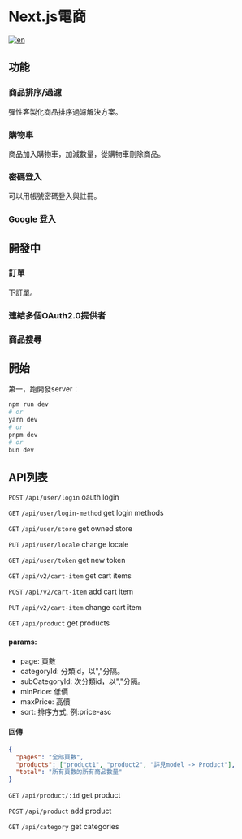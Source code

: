 # Next.js電商

[![en](https://img.shields.io/badge/lang-en-green.svg)](https://github.com/hy-rf/next-gcp-ecommerce/blob/main/README.md)

## 功能

### 商品排序/過濾

彈性客製化商品排序過濾解決方案。

### 購物車

商品加入購物車，加減數量，從購物車刪除商品。

### 密碼登入

可以用帳號密碼登入與註冊。

### Google 登入

## 開發中

### 訂單

下訂單。

### 連結多個OAuth2.0提供者

### 商品搜尋

## 開始

第一，跑開發server：

```bash
npm run dev
# or
yarn dev
# or
pnpm dev
# or
bun dev
```

## API列表

`POST` `/api/user/login` oauth login

`GET` `/api/user/login-method` get login methods

`GET` `/api/user/store` get owned store

`PUT` `/api/user/locale` change locale

`GET` `/api/user/token` get new token

`GET` `/api/v2/cart-item` get cart items

`POST` `/api/v2/cart-item` add cart item

`PUT` `/api/v2/cart-item` change cart item

`GET` `/api/product` get products

#### params:

- page: 頁數
- categoryId: 分類id，以","分隔。
- subCategoryId: 次分類id，以","分隔。
- minPrice: 低價
- maxPrice: 高價
- sort: 排序方式, 例:price-asc

#### 回傳

```json
{
  "pages": "全部頁數",
  "products": ["product1", "product2", "詳見model -> Product"],
  "total": "所有頁數的所有商品數量"
}
```

`GET` `/api/product/:id` get product

`POST` `/api/product` add product

`GET` `/api/category` get categories

<!-- ## API list

### User

#### User login

- **Endpoint**: `/user/login/api`
- **Description**: User login and get login result.
- **Request Body**:
  ```json
  {
    "id": "user id from oauth provider",
    "oauth_provider": "provider name"
  }
  ```
- **Response**:
  ```json
  {
    "code": "200/300/400",
    "message": "string"
  }
  ```

### Store

#### Get stores owned by certain user

- **Endpoint**: `/user/store/api`
- **Method**: `GET`
- **Description**: Get stores owned by authenticated user.
- **Parameters**: None
- **Response**:
  ```json
  [
    {
      "name": "string",
      "description": "string",
      "createdUserId": "string",
      "ownerUserId": "string"
    }
  ]
  ```

---

#### Get all store submissions

- **Endpoint**: `/store-submission/api`
- **Method**: `GET`
- **Description**: Get stores submissions by all user.
- **Parameters**:
  ```json
  [{}, {}]
  ```

---

#### Get stores by given id

- **Endpoint**: `/store/api`
- **Method**: `GET`
- **Description**: Get stores owned by authenticated user.
- **Parameters**: `id:string`
- **Response**:
  ```json
  {
    "name": "string",
    "description": "string",
    "createdUserId": "string",
    "ownerUserId": "string"
  }
  ```

### Cart

#### Get cart items by cart id

- **Endpoint**: `/cart/cartitem/api`
- **Method**: `GET`
- **Description**: Get cart item in certain cart.
- **Parameters**: `id:string`
- **Response**:
  ```json
  {
    "name": "string",
    "description": "string",
    "createdUserId": "string",
    "ownerUserId": "string"
  }
  ```

--- -->
